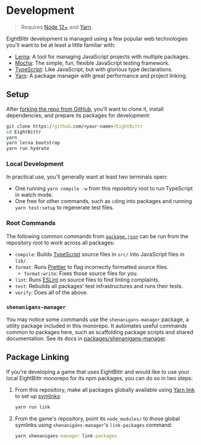 # Development

> Requires [Node 12+](https://nodejs.org/en) and [Yarn](https://yarnpkg.com).

EightBittr development is managed using a few popular web technologies you'll want to be at least a little familiar with:

-   [Lerna](https://lerna.js.org): A tool for managing JavaScript projects with multiple packages.
-   [Mocha](https://mochajs.org): The simple, fun, flexible JavaScript testing framework.
-   [TypeScript](https://typescriptlang.org): Like JavaScript, but with glorious type declarations.
-   [Yarn](https://yarnpkg.com): A package manager with great performance and project linking.

## Setup

After [forking the repo from GitHub](https://help.github.com/articles/fork-a-repo), you'll want to clone it, install dependencies, and prepare its packages for development:

```cmd
git clone https://github.com/<your-name>/EightBittr
cd EightBittr
yarn
yarn lerna bootstrap
yarn run hydrate
```

### Local Development

In practical use, you'll generally want at least two terminals open:

-   One running `yarn compile -w` from this repository root to run TypeScript in watch mode.
-   One free for other commands, such as `cd`ing into packages and running `yarn test:setup` to regenerate test files.

### Root Commands

The following common commands from [`package.json`](../package.json) can be run from the repository root to work across all packages:

-   `compile`: Builds [TypeScript](https://typescriptlang.org) source files in `src/` into JavaScript files in `lib/`.
-   `format`: Runs [Prettier](https://prettier.io) to flag incorrectly formatted source files.
    -   `format:write`: Fixes those source files for you.
-   `lint`: Runs [ESLint](https://eslint.org) on source files to find linting complaints.
-   `test`: Rebuilds all packages' test infrastructures and runs their tests.
-   `verify`: Does all of the above.

### `shenanigans-manager`

You may notice some commands use the `shenanigans-manager` package, a utility package included in this monorepo.
It automates useful commands common to packages here, such as scaffolding package scripts and shared documentation.
See its docs in [packages/shenanigans-manager](../packages/shenanigans-manager/README.md).

## Package Linking

If you're developing a game that uses EightBittr and would like to use your local EightBittr monorepo for its npm packages, you can do so in two steps:

1. From this repository, make all packages globally available using [Yarn link](https://classic.yarnpkg.com/en/docs/cli/link) to set up [symlinks](https://en.wikipedia.org/wiki/Symbolic_link):

    ```cmd
    yarn run link
    ```

2. From the game's repository, point its `node_modules/` to those global symlinks using `shenanigans-manager`'s `link-packages` command:

    ```cmd
    yarn shenanigans-manager link-packages
    ```
